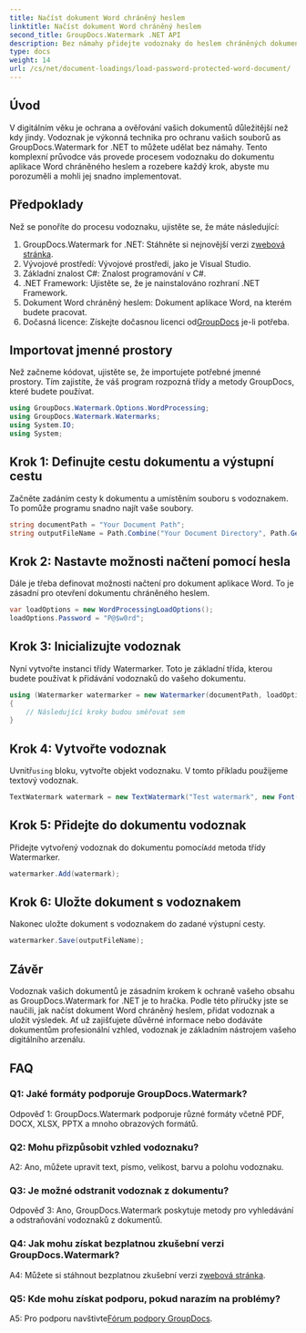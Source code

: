 ```yaml
---
title: Načíst dokument Word chráněný heslem
linktitle: Načíst dokument Word chráněný heslem
second_title: GroupDocs.Watermark .NET API
description: Bez námahy přidejte vodoznaky do heslem chráněných dokumentů Word pomocí GroupDocs.Watermark for .NET s naším komplexním průvodcem krok za krokem.
type: docs
weight: 14
url: /cs/net/document-loadings/load-password-protected-word-document/
---
```

## Úvod
V digitálním věku je ochrana a ověřování vašich dokumentů důležitější než kdy jindy. Vodoznak je výkonná technika pro ochranu vašich souborů as GroupDocs.Watermark for .NET to můžete udělat bez námahy. Tento komplexní průvodce vás provede procesem vodoznaku do dokumentu aplikace Word chráněného heslem a rozebere každý krok, abyste mu porozuměli a mohli jej snadno implementovat.
## Předpoklady
Než se ponoříte do procesu vodoznaku, ujistěte se, že máte následující:
1.  GroupDocs.Watermark for .NET: Stáhněte si nejnovější verzi z[webová stránka](https://releases.groupdocs.com/Watermark/net/).
2. Vývojové prostředí: Vývojové prostředí, jako je Visual Studio.
3. Základní znalost C#: Znalost programování v C#.
4. .NET Framework: Ujistěte se, že je nainstalováno rozhraní .NET Framework.
5. Dokument Word chráněný heslem: Dokument aplikace Word, na kterém budete pracovat.
6.  Dočasná licence: Získejte dočasnou licenci od[GroupDocs](https://purchase.groupdocs.com/temporary-license/) je-li potřeba.
## Importovat jmenné prostory
Než začneme kódovat, ujistěte se, že importujete potřebné jmenné prostory. Tím zajistíte, že váš program rozpozná třídy a metody GroupDocs, které budete používat.
```csharp
using GroupDocs.Watermark.Options.WordProcessing;
using GroupDocs.Watermark.Watermarks;
using System.IO;
using System;
```
## Krok 1: Definujte cestu dokumentu a výstupní cestu
Začněte zadáním cesty k dokumentu a umístěním souboru s vodoznakem. To pomůže programu snadno najít vaše soubory.
```csharp
string documentPath = "Your Document Path";
string outputFileName = Path.Combine("Your Document Directory", Path.GetFileName(documentPath));
```
## Krok 2: Nastavte možnosti načtení pomocí hesla
Dále je třeba definovat možnosti načtení pro dokument aplikace Word. To je zásadní pro otevření dokumentu chráněného heslem.
```csharp
var loadOptions = new WordProcessingLoadOptions();
loadOptions.Password = "P@$w0rd";
```
## Krok 3: Inicializujte vodoznak
Nyní vytvořte instanci třídy Watermarker. Toto je základní třída, kterou budete používat k přidávání vodoznaků do vašeho dokumentu.
```csharp
using (Watermarker watermarker = new Watermarker(documentPath, loadOptions))
{
    // Následující kroky budou směřovat sem
}
```
## Krok 4: Vytvořte vodoznak
 Uvnitř`using` bloku, vytvořte objekt vodoznaku. V tomto příkladu použijeme textový vodoznak.
```csharp
TextWatermark watermark = new TextWatermark("Test watermark", new Font("Arial", 12));
```
## Krok 5: Přidejte do dokumentu vodoznak
Přidejte vytvořený vodoznak do dokumentu pomocí`Add` metoda třídy Watermarker.
```csharp
watermarker.Add(watermark);
```
## Krok 6: Uložte dokument s vodoznakem
Nakonec uložte dokument s vodoznakem do zadané výstupní cesty.
```csharp
watermarker.Save(outputFileName);
```
## Závěr
Vodoznak vašich dokumentů je zásadním krokem k ochraně vašeho obsahu as GroupDocs.Watermark for .NET je to hračka. Podle této příručky jste se naučili, jak načíst dokument Word chráněný heslem, přidat vodoznak a uložit výsledek. Ať už zajišťujete důvěrné informace nebo dodáváte dokumentům profesionální vzhled, vodoznak je základním nástrojem vašeho digitálního arzenálu.
## FAQ
### Q1: Jaké formáty podporuje GroupDocs.Watermark?
Odpověď 1: GroupDocs.Watermark podporuje různé formáty včetně PDF, DOCX, XLSX, PPTX a mnoho obrazových formátů.
### Q2: Mohu přizpůsobit vzhled vodoznaku?
A2: Ano, můžete upravit text, písmo, velikost, barvu a polohu vodoznaku.
### Q3: Je možné odstranit vodoznak z dokumentu?
Odpověď 3: Ano, GroupDocs.Watermark poskytuje metody pro vyhledávání a odstraňování vodoznaků z dokumentů.
### Q4: Jak mohu získat bezplatnou zkušební verzi GroupDocs.Watermark?
 A4: Můžete si stáhnout bezplatnou zkušební verzi z[webová stránka](https://releases.groupdocs.com/).
### Q5: Kde mohu získat podporu, pokud narazím na problémy?
 A5: Pro podporu navštivte[Fórum podpory GroupDocs](https://forum.groupdocs.com/c/watermark/19).
